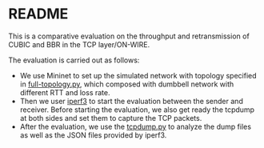 # README

This is a comparative evaluation on the throughput and retransmission of CUBIC
and BBR in the TCP layer/ON-WIRE.

The evaluation is carried out as follows:
- We use Mininet to set up the simulated network with topology specified in 
  [full-topology.py](src/python/full-topology.py), which composed with dumbbell 
  network with different RTT and loss rate. 
- Then we user [iperf3](https://github.com/esnet/iperf) 
  to start the evaluation between the sender and receiver. Before starting the
  evaluation, we also get ready the tcpdump at both sides and set them to 
  capture the TCP packets.
- After the evaluation, we use the [tcpdump.py](src/python/tcpdump.py) to 
  analyze the dump files as well as the JSON files provided by iperf3.
